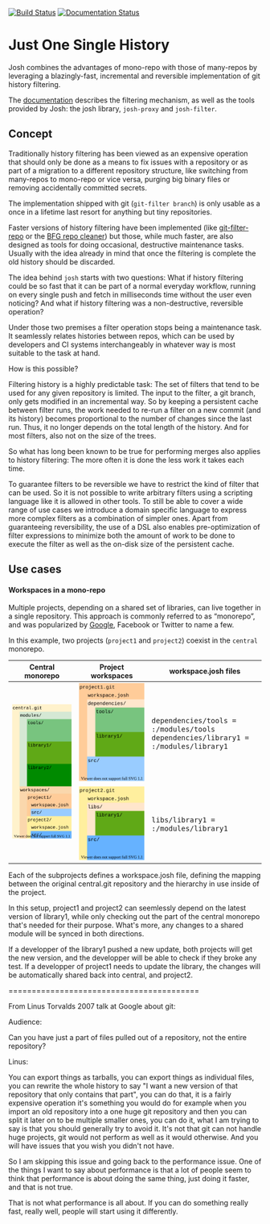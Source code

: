 [![Build Status](https://github.com/esrlabs/josh/workflows/Rust/badge.svg?branch=master)](https://github.com/esrlabs/josh/actions)
[![Documentation Status](https://readthedocs.org/projects/josh/badge/?version=latest)](https://josh.readthedocs.io/en/latest/?badge=latest)

Just One Single History
=======================

Josh combines the advantages of mono-repo with those of many-repos by leveraging a blazingly-fast, incremental and reversible implementation of git history filtering.

The [documentation](https://josh.readthedocs.io/en/latest/index.html) describes the filtering mechanism, as well as the tools provided by Josh: the josh library, `josh-proxy` and `josh-filter`.

Concept
-------

Traditionally history filtering has been viewed as an expensive operation that should only be done as a means to fix issues with a repository or as part of a migration to a different repository structure, like switching from many-repos to mono-repo or vice versa, purging big binary files or removing accidentally committed secrets.

The implementation shipped with git (`git-filter branch`) is only usable as a once in a lifetime last resort for anything but tiny repositories.

Faster versions of history filtering have been implemented (like [git-filter-repo](https://github.com/newren/git-filter-repo) or the [BFG repo cleaner](https://rtyley.github.io/bfg-repo-cleaner/)) but those, while much faster, are also designed as tools for doing occasional, destructive maintenance tasks. Usually with the idea already in mind that once the filtering is complete the old history should be discarded.

The idea behind `josh` starts with two questions: 
What if history filtering could be so fast that it can be part of a normal everyday workflow, running on every single push and fetch in milliseconds time without the user even noticing?
And what if history filtering was a non-destructive, reversible operation?

Under those two premises a filter operation stops being a maintenance task. It seamlessly relates histories between repos, which can be used by developers and CI systems interchangeably in whatever way is most suitable to the task at hand.

How is this possible?

Filtering history is a highly predictable task: The set of filters that tend to be used for any given repository is limited. The input to the filter, a git branch, only gets modified in an incremental way.
So by keeping a persistent cache between filter runs, the work needed to re-run a filter on a new commit (and its history) becomes proportional to the number of changes since the last run.
Thus, it no longer depends on the total length of the history. And for most filters, also not on the size of the trees.

So what has long been known to be true for performing merges also applies to history filtering: The more often it is done the less work it takes each time.

To guarantee filters to be reversible we have to restrict the kind of filter that can be used. So it is not possible to write arbitrary filters using a scripting language like it is allowed in other tools.
To still be able to cover a wide range of use cases we introduce a domain specific language to express more complex filters as a combination of simpler ones. Apart from guaranteeing reversibility, the use of a DSL also enables pre-optimization of filter expressions to minimize both the amount of work to be done to execute the filter as well as the on-disk size of the persistent cache.

Use cases
---------
#### Workspaces in a mono-repo
Multiple projects, depending on a shared set of libraries, can live together in a single repository. This approach is commonly referred to as “monorepo”, and was popularized by [Google](https://people.engr.ncsu.edu/ermurph3/papers/seip18.pdf), Facebook or Twitter to name a few.

In this example, two projects (`project1` and `project2`) coexist in the `central` monorepo.

<table>
    <thead>
        <tr>
            <th>Central monorepo</th>
            <th>Project workspaces</th>
            <th>workspace.josh files</th>
        </tr>
    </thead>
    <tbody>
        <tr>
            <td rowspan=2><img src="docs/img/central.svg?sanitize=true" alt="Folders and files in central.git" /></td>
            <td><img src="docs/img/project1.svg?sanitize=true" alt="Folders and files in project1.git" /></td>
            <td><tt>dependencies/tools = :/modules/tools</tt>
            <br /> <tt>dependencies/library1 = :/modules/library1</tt></td>
        </tr>
        <tr>
            <td><img src="docs/img/project2.svg?sanitize=true" alt="Folders and files in project2.git" /></td>
            <td><tt>libs/library1 = :/modules/library1</tt></td>
        </tr>
    </tbody>
</table>

Each of the subprojects defines a workspace.josh file, defining the mapping between the original central.git repository and the hierarchy in use inside of the project.

In this setup, project1 and project2 can seemlessly depend on the latest version of library1, while only checking out the part of the central monorepo that's needed for their purpose.
What's more, any changes to a shared module will be synced in both directions.

If a developper of the library1 pushed a new update, both projects will get the new version, and the developper will be able to check if they broke any test.
If a developper of project1 needs to update the library, the changes will be automatically shared back into central, and project2.

=========================================

From Linus Torvalds 2007 talk at Google about git:

Audience:

Can you have just a part of files pulled out of a repository, not the entire repository?

Linus:

You can export things as tarballs, you can export things as individual files, you can rewrite the whole history to say "I want a new version of that repository that only contains that part", you can do that, it is a fairly expensive operation it's something you would do for example when you import an old repository into a one huge git repository and then you can split it later on to be multiple smaller ones, you can do it, what I am trying to say is that you should generally try to avoid it. It's not that git can not handle huge projects, git would not perform as well as it would otherwise. And you will have issues that you wish you didn't not have.

So I am skipping this issue and going back to the performance issue. One of the things I want to say about performance is that a lot of people seem to think that performance is about doing the same thing, just doing it faster, and that is not true.

That is not what performance is all about. If you can do something really fast, really well, people will start using it differently.
 
